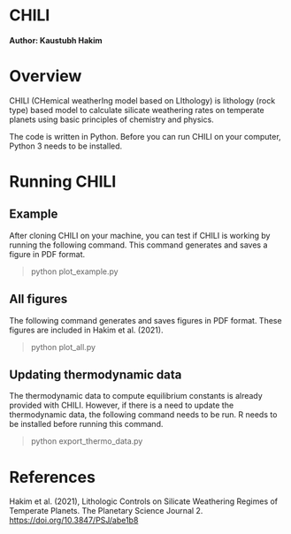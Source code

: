 # CHILI #
#### Author: Kaustubh Hakim ####

# Overview #

CHILI (CHemical weatherIng model based on LIthology) is lithology (rock type) based model to calculate silicate weathering rates on temperate planets using basic principles of chemistry and physics. 

The code is written in Python. Before you can run CHILI on your computer, Python 3 needs to be installed. 

# Running CHILI #

## Example ##

After cloning CHILI on your machine, you can test if CHILI is working by running the following command. This command generates and saves a figure in PDF format.

> python plot_example.py

## All figures ##

The following command generates and saves figures in PDF format. These figures are included in Hakim et al. (2021).

> python plot_all.py

## Updating thermodynamic data ##

The thermodynamic data to compute equilibrium constants is already provided with CHILI. However, if there is a need to update the thermodynamic data, the following command needs to be run. R needs to be installed before running this command. 

> python export_thermo_data.py


# References #

Hakim et al. (2021), Lithologic Controls on Silicate Weathering Regimes of Temperate Planets. The Planetary Science Journal 2. https://doi.org/10.3847/PSJ/abe1b8
